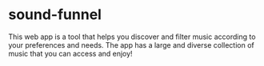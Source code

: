 # sound-funnel
This web app is a tool that helps you discover and filter music according to your preferences and needs. The app has a large and diverse collection of music that you can access and enjoy!
